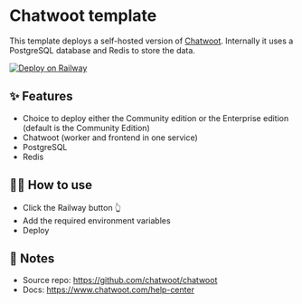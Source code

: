 # Chatwoot template

This template deploys a self-hosted version of [Chatwoot](https://www.chatwoot.com/). Internally it uses a PostgreSQL database and Redis to store the data.

[![Deploy on Railway](https://railway.app/button.svg)](https://railway.app/template/chatwoot)

## ✨ Features

- Choice to deploy either the Community edition or the Enterprise edition (default is the Community Edition)
- Chatwoot (worker and frontend in one service)
- PostgreSQL
- Redis

## 💁‍♀️ How to use

- Click the Railway button 👆
- Add the required environment variables
- Deploy

## 📝 Notes

- Source repo: https://github.com/chatwoot/chatwoot
- Docs: https://www.chatwoot.com/help-center
